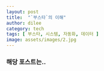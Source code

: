 ```yaml
---
layout: post
title:  "`부스타`의 이해"
author: dilee
category: tech
tags: [ 부스타, 시스템, 자동화, 데이터 ]
image: assets/images/2.jpg
---
```


### 해당 포스트는..
> 

